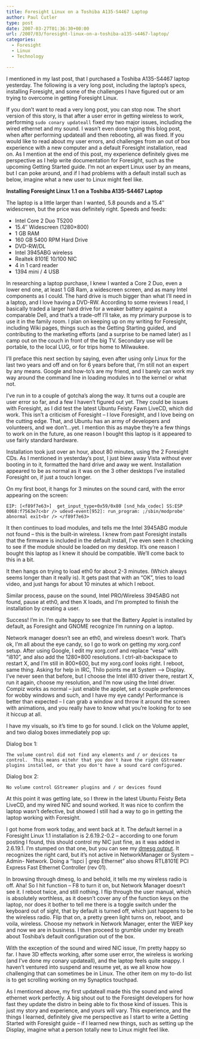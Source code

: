 ```yaml
---
title: Foresight Linux on a Toshiba A135-S4467 Laptop
author: Paul Cutler
type: post
date: 2007-03-27T01:36:30+00:00
url: /2007/03/foresight-linux-on-a-toshiba-a135-s4467-laptop/
categories:
  - Foresight
  - Linux
  - Technology

---
```

I mentioned in my last post, that I purchased a Toshiba A135-S4467 laptop yesterday. The following is a very long post, including the laptop&#8217;s specs, installing Foresight, and some of the challenges I have figured out or am trying to overcome in getting Foresight Linux.

If you don&#8217;t want to read a very long post, you can stop now. The short version of this story, is that after a user error in getting wireless to work, performing `sudo conary updateall` fixed my two major issues, including the wired ethernet and my sound. I wasn&#8217;t even done typing this blog post, when after performing updateall and then rebooting, all was fixed. If you would like to read about my user errors, and challenges from an out of box experience with a new computer and a default Foresight installation, read on. As I mention at the end of this post, my experience definitely gives me perspective as I help write documentation for Foresight, such as the upcoming Getting Started guide. I&#8217;m not an expert Linux user by an means, but I can poke around, and if I had problems with a default install such as below, imagine what a new user to Linux might feel like.

**Installing Foresight Linux 1.1 on a Toshiba A135-S4467 Laptop**

The laptop is a little larger than I wanted, 5.8 pounds and a 15.4&#8243; widescreen, but the price was definitely right. Speeds and feeds:

  * Intel Core 2 Duo T5200
  * 15.4&#8243; Widescreen (1280&#215;800)
  * 1 GB RAM
  * 160 GB 5400 RPM Hard Drive
  * DVD-RW/DL
  * Intel 3945ABG wireless
  * Realtek 8101E 10/100 NIC
  * 4 in 1 card reader
  * 1394 mini / 4 USB

In researching a laptop purchase, I knew I wanted a Core 2 Duo, even a lower end one, at least 1 GB Ram, a widescreen screen, and as many Intel components as I could. The hard drive is much bigger than what I&#8217;ll need in a laptop, and I love having a DVD-RW. According to some reviews I read, I basically traded a larger hard drive for a weaker battery against a comparable Dell, and that&#8217;s a trade-off I&#8217;ll take, as my primary purpose is to use it in the family room. I plan on keeping up on my writing for Foresight, including Wiki pages, things such as the Getting Starting guided, and contributing to the marketing efforts (and a surprise to be named later) as I camp out on the couch in front of the big TV. Secondary use will be portable, to the local LUG, or for trips home to Milwaukee.

I&#8217;ll preface this next section by saying, even after using only Linux for the last two years and off and on for 6 years before that, I&#8217;m still not an expert by any means. Google and how-to&#8217;s are my friend, and I barely can work my way around the command line in loading modules in to the kernel or what not.

I&#8217;ve run in to a couple of gotcha&#8217;s along the way. It turns out a couple are user error so far, and a few I haven&#8217;t figured out yet. They could be issues with Foresight, as I did test the latest Ubuntu Feisty Fawn LiveCD, which did work. This isn&#8217;t a criticism of Foresight &#8211; I love Foresight, and I love being on the cutting edge. That, and Ubuntu has an army of developers and volunteers, and we don&#8217;t&#8230;yet. I mention this as maybe they&#8217;re a few things to work on in the future, as one reason I bought this laptop is it appeared to use fairly standard hardware.

Installation took just over an hour, about 80 minutes, using the 2 Foresight CDs. As I mentioned in yesterday&#8217;s post, I just blew away Vista without ever booting in to it, formatted the hard drive and away we went. Installation appeared to be as normal as it was on the 3 other desktops I&#8217;ve installed Foresight on, if just a touch longer.

On my first boot, it hangs for 3 minutes on the sound card, with the error appearing on the screen:

`EIP: [<f89f7e63>]  get_input_type+0x59/0x80 [snd_hda_codec] SS:ESP 0068:f7563e7c<br />
udevd-event[952]: run_program: ;/sbin/modprobe' abnormal exit<br />
</f89f7e63>`

It then continues to load modules, and tells me the Intel 3945ABG module not found &#8211; this is the built-in wireless. I knew from past Foresight installs that the firmware is included in the default install, I&#8217;ve even seen it checking to see if the module should be loaded on my desktop. It&#8217;s one reason I bought this laptop as I knew it should be compatible. We&#8217;ll come back to this in a bit.

It then hangs on trying to load eth0 for about 2-3 minutes. (Which always seems longer than it really is). It gets past that with an &#8220;OK&#8221;, tries to load video, and just hangs for about 10 minutes at which I reboot.

Similar process, pause on the sound, Intel PRO/Wireless 3945ABG not found, pause at eth0, and then X loads, and I&#8217;m prompted to finish the installation by creating a user.

Success! I&#8217;m in. I&#8217;m quite happy to see that the Battery Applet is installed by default, as Foresight and GNOME recognize I&#8217;m running on a laptop.

Network manager doesn&#8217;t see an eth0, and wireless doesn&#8217;t work. That&#8217;s ok, I&#8217;m all about the eye candy, so I go to work on getting my xorg.conf setup. After using Google, I edit my xorg.conf and replace &#8220;vesa&#8221; with &#8220;i810&#8221;, and also add the 1280&#215;800 resolutions. I ctrl-alt-backspace to restart X, and I&#8217;m still in 800&#215;600, but my xorg.conf looks right. I reboot, same thing. Asking for help in IRC, Thilo points me at System &#8211;> Display. I&#8217;ve never seen that before, but I choose the Intel i810 driver there, restart X, run it again, choose my resolution, and I&#8217;m now using the Intel driver. Compiz works as normal &#8211; just enable the applet, set a couple preferences for wobby windows and such, and I have my eye candy! Performance is better than expected &#8211; I can grab a window and throw it around the screen with animations, and you really have to know what you&#8217;re looking for to see it hiccup at all.

I have my visuals, so it&#8217;s time to go for sound. I click on the Volume applet, and two dialog boxes immediately pop up:

Dialog box 1:
  
`The volume control did not find any elements and / or devices to control.  This means eitehr that you don't have the right GStreamer plugins installed, or that you don't have a sound card configured.`

Dialog box 2:
  
`No volume control GStreamer plugins and / or devices found`

At this point it was getting late, so I threw in the latest Ubuntu Feisty Beta LiveCD, and my wired NIC and sound worked. It was nice to confirm the laptop wasn&#8217;t defective, but showed I still had a way to go in getting the laptop working with Foresight.

I got home from work today, and went back at it. The default kernel in a Foresight Linux 1.1 installation is 2.6.19.2-0.2 &#8211; according to one forum posting I found, this should control my NIC just fine, as it was added in 2.6.19.1. I&#8217;m stumped on that one, but you can see my [dmesg output][1]. It recognizes the right card, but it&#8217;s not active in NetworkManager or System &#8211; Admin- Network. Doing a &#8220;lspci | grep Ethernet&#8221; also shows RTL8101E PCI Express Fast Ethernet Controller (rev 01).

In browsing through dmesg, lo and behold, it tells me my wireless radio is off. Aha! So I hit function &#8211; F8 to turn it on, but Network Manager doesn&#8217;t see it. I reboot twice, and still nothing. I flip through the user manual, which is absolutely worthless, as it doesn&#8217;t cover any of the function keys on the laptop, nor does it bother to tell me there is a toggle switch under the keyboard out of sight, that by default is turned off, which just happens to be the wireless radio. Flip that on, a pretty green light turns on, reboot, and voila, wireless. Choose my network in Network Manager, enter the WEP key and now we are in business. I then proceed to grumble under my breath about Toshiba&#8217;s default configuration out of the box.

With the exception of the sound and wired NIC issue, I&#8217;m pretty happy so far. I have 3D effects working, after some user error, the wireless is working (and I&#8217;ve done my conary updateall), and the laptop feels quite snappy. I haven&#8217;t ventured into suspend and resume yet, as we all know how challenging that can sometimes be in Linux. The other item on my to-do list is to get scrolling working on my Synaptics touchpad.

As I mentioned above, my first updateall made this the sound and wired ethernet work perfectly. A big shout out to the Foresight developers for how fast they update the distro in being able to fix those kind of issues. This is just my story and experience, and yours will vary. This experience, and the things I learned, definitely give me perspective as I start to write a Getting Started with Foresight guide &#8211; if I learned new things, such as setting up the Display, imagine what a person totally new to Linux might feel like.

 [1]: http://www.paulcutler.org/misc/gnome/dmesg.txt